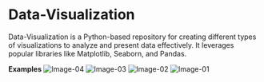 # Data-Visualization

Data-Visualization is a Python-based repository for creating different types of visualizations to analyze and present data effectively. It leverages popular libraries like Matplotlib, Seaborn, and Pandas.

**Examples**
![Image-04](.images/04.png)
![Image-03](.images/03.png)
![Image-02](.images/02.png)
![Image-01](.images/01.png)
